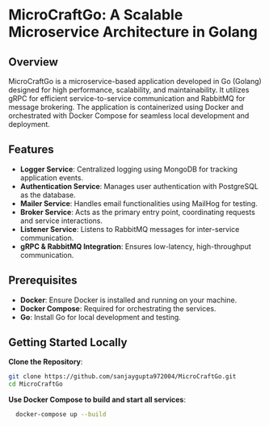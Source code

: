 # MicroCraftGo: A Scalable Microservice Architecture in Golang

## Overview

MicroCraftGo is a microservice-based application developed in Go (Golang) designed for high performance, scalability, and maintainability. It utilizes gRPC for efficient service-to-service communication and RabbitMQ for message brokering. The application is containerized using Docker and orchestrated with Docker Compose for seamless local development and deployment.

## Features

- **Logger Service**: Centralized logging using MongoDB for tracking application events.
- **Authentication Service**: Manages user authentication with PostgreSQL as the database.
- **Mailer Service**: Handles email functionalities using MailHog for testing.
- **Broker Service**: Acts as the primary entry point, coordinating requests and service interactions.
- **Listener Service**: Listens to RabbitMQ messages for inter-service communication.
- **gRPC & RabbitMQ Integration**: Ensures low-latency, high-throughput communication.

## Prerequisites

- **Docker**: Ensure Docker is installed and running on your machine.
- **Docker Compose**: Required for orchestrating the services.
- **Go**: Install Go for local development and testing.

## Getting Started Locally

 **Clone the Repository**:
   ```bash
   git clone https://github.com/sanjaygupta972004/MicroCraftGo.git
   cd MicroCraftGo
   ```

 **Use Docker Compose to build and start all services**:
   
 ```bash
   docker-compose up --build
```

